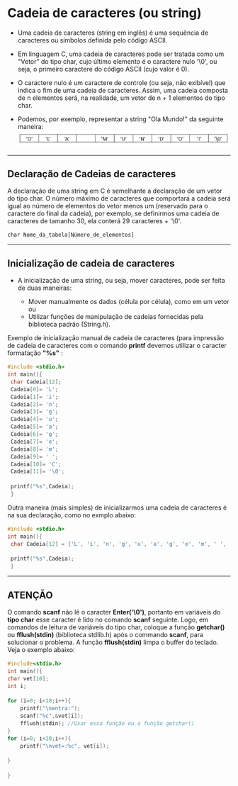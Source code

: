 # Cadeia de caracteres (ou string)

+ Uma cadeia de caracteres (string em inglês) é uma sequência de caracteres ou símbolos definida pelo código ASCII. 

+ Em linguagem C, uma cadeia de caracteres pode ser tratada como um "Vetor" do tipo char, cujo último elemento é o caractere nulo '\0', ou seja, o primeiro caractere do código ASCII (cujo valor é 0). 

+ O caractere nulo é um caractere de controle (ou seja, não exibível) que indica o fim de uma cadeia de caracteres. Assim, uma cadeia composta de n elementos será, na realidade, um vetor de n + 1 elementos do tipo char. 

+ Podemos, por exemplo, representar a string "Ola Mundo!" da seguinte maneira: 
![programa](/markdowns/olamundo.gif)

---
Declaração de Cadeias de caracteres
---
A declaração de uma string em C é semelhante a declaração de um  vetor do tipo char. O número máximo de caracteres que comportará a cadeia será igual ao número de elementos do vetor menos um (reservado para o caractere do final da cadeia), por exemplo, se definirmos uma cadeia de caracteres de tamanho 30, ela conterá 29 caracteres + '\0'. 

```
char Nome_da_tabela[Número_de_elementos]
```
---
Inicialização de cadeia de caracteres
---
+ A inicialização de uma string, ou seja, mover caracteres, pode ser feita de duas maneiras:

  + Mover manualmente os dados (célula por célula), como em um vetor ou
  + Utilizar funções de manipulação de cadeias fornecidas pela biblioteca padrão (String.h).

Exemplo de inicialização manual de cadeia de caracteres (para impressão de cadeia de caracteres com o comando <b>printf</b> devemos utilizar o caracter formatação <b>"%s"</b> : 
``` C runnable
#include <stdio.h> 
int main(){ 
 char Cadeia[12]; 
 Cadeia[0]= 'L'; 
 Cadeia[1]= 'i'; 
 Cadeia[2]= 'n'; 
 Cadeia[3]= 'g'; 
 Cadeia[4]= 'u'; 
 Cadeia[5]= 'a'; 
 Cadeia[6]= 'g'; 
 Cadeia[7]= 'e';
 Cadeia[8]= 'm';
 Cadeia[9]= ' ';
 Cadeia[10]= 'C';
 Cadeia[11]= '\0'; 
 
 printf("%s",Cadeia);
 }
```

Outra maneira (mais simples) de inicializarmos uma cadeia de caracteres é na sua declaração, como no exmplo abaixo: 
``` C runnable
#include <stdio.h> 
int main(){ 
 char Cadeia[12] = {'L', 'i', 'n', 'g', 'u', 'a', 'g', 'e', 'm', ' ', 'C', '\0'}; 
 
 printf("%s",Cadeia);
 }
```

---
ATENÇÃO
---
O comando <b>scanf</b> não lê o caracter <b>Enter('\0')</b>, portanto em variáveis do <b>tipo char</b> esse caracter é lido no comando <b>scanf</b> seguinte. Logo, em comandos de leitura de variáveis do tipo char, coloque a função <b>getchar()</b> ou <b>fflush(stdin)</b> (biblioteca stdlib.h) após o commando <b>scanf</b>, para solucionar o problema. A função <b>fflush(stdin)</b> limpa o buffer do teclado. Veja o exemplo abaixo:
```C
#include<stdio.h>
int main(){
char vet[10];
int i;

for (i=0; i<10;i++){
    printf("\nentra:");
    scanf("%c",&vet[i]);
    fflush(stdin); //Usar essa função ou a função getchar()
}
for (i=0; i<10;i++){
    printf("\nvet=:%c", vet[i]);

}

}

```
